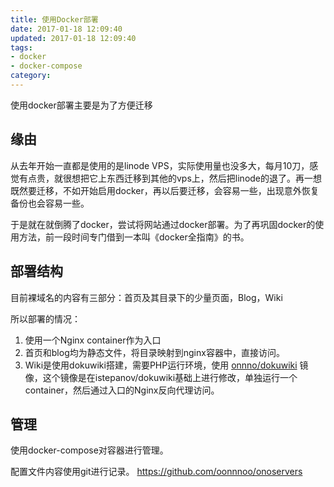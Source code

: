 ```yaml
---
title: 使用Docker部署
date: 2017-01-18 12:09:40
updated: 2017-01-18 12:09:40
tags:
- docker
- docker-compose
category:
---
```


使用docker部署主要是为了方便迁移
<!-- more -->
## 缘由
从去年开始一直都是使用的是linode VPS，实际使用量也没多大，每月10刀，感觉有点贵，就很想把它上东西迁移到其他的vps上，然后把linode的退了。再一想既然要迁移，不如开始启用docker，再以后要迁移，会容易一些，出现意外恢复备份也会容易一些。

于是就在就倒腾了docker，尝试将网站通过docker部署。为了再巩固docker的使用方法，前一段时间专门借到一本叫《docker全指南》的书。

## 部署结构
目前裸域名的内容有三部分：首页及其目录下的少量页面，Blog，Wiki

所以部署的情况：

1. 使用一个Nginx container作为入口
2. 首页和blog均为静态文件，将目录映射到nginx容器中，直接访问。
3. Wiki是使用dokuwiki搭建，需要PHP运行环境，使用 [onnno/dokuwiki](https://hub.docker.com/r/onnno/dokuwiki/) 镜像，这个镜像是在istepanov/dokuwiki基础上进行修改，单独运行一个container，然后通过入口的Nginx反向代理访问。

## 管理
使用docker-compose对容器进行管理。

配置文件内容使用git进行记录。
https://github.com/oonnnoo/onoservers


